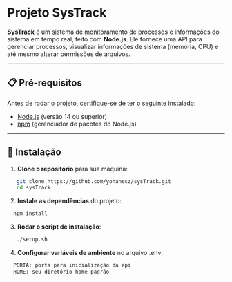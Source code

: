 # Projeto SysTrack

**SysTrack** é um sistema de monitoramento de processos e informações do sistema em tempo real, feito com **Node.js**. Ele fornece uma API para gerenciar processos, visualizar informações de sistema (memória, CPU) e até mesmo alterar permissões de arquivos.

---

## 📋 **Pré-requisitos**

Antes de rodar o projeto, certifique-se de ter o seguinte instalado:

- [Node.js](https://nodejs.org/) (versão 14 ou superior)
- [npm](https://www.npmjs.com/) (gerenciador de pacotes do Node.js)

---

## 🔧 **Instalação**

1. **Clone o repositório** para sua máquina:

```bash
   git clone https://github.com/yohanesz/sysTrack.git
   cd sysTrack
```

2. **Instale as dependências** do projeto:

```bash
  npm install
  ```

3. **Rodar o script de instalação**:

```bash
   ./setup.sh
   ```
4. **Configurar variáveis de ambiente** no arquivo .env:

```bash
  PORTA: porta para inicialização da api
  HOME: seu diretório home padrão
  ```

